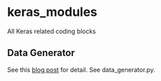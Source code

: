 # keras_modules
All Keras related coding blocks

## Data Generator

See this [blog post](https://stanford.edu/~shervine/blog/keras-how-to-generate-data-on-the-fly.html) for detail. See data_generator.py.
